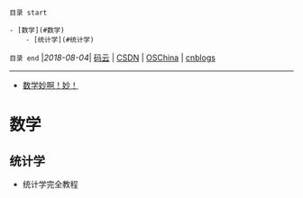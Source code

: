 `目录 start`
 
    - [数学](#数学)
        - [统计学](#统计学)

`目录 end` |_2018-08-04_| [码云](https://gitee.com/gin9) | [CSDN](http://blog.csdn.net/kcp606) | [OSChina](https://my.oschina.net/kcp1104) | [cnblogs](http://www.cnblogs.com/kuangcp)
****************************************
- [数学妙啊！妙！](https://www.zhihu.com/pub/book/119554814)

# 数学
## 统计学
- 统计学完全教程